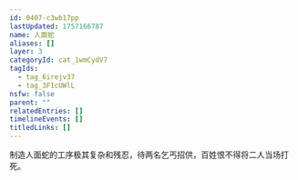 ```yaml
---
id: 0407-c3wb17pp
lastUpdated: 1757166787
name: 人面蛇
aliases: []
layer: 3
categoryId: cat_1wmCydV7
tagIds:
  - tag_6irejv37
  - tag_3F1cUWlL
nsfw: false
parent: ""
relatedEntries: []
timelineEvents: []
titledLinks: []
---
```


制造人面蛇的工序极其复杂和残忍，待两名乞丐招供，百姓恨不得将二人当场打死。